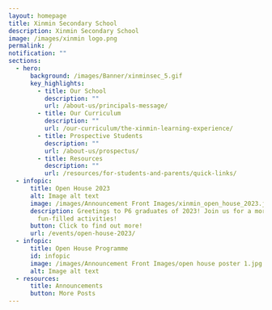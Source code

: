 ```yaml
---
layout: homepage
title: Xinmin Secondary School
description: Xinmin Secondary School
image: /images/xinmin logo.png
permalink: /
notification: ""
sections:
  - hero:
      background: /images/Banner/xinminsec_5.gif
      key_highlights:
        - title: Our School
          description: ""
          url: /about-us/principals-message/
        - title: Our Curriculum
          description: ""
          url: /our-curriculum/the-xinmin-learning-experience/
        - title: Prospective Students
          description: ""
          url: /about-us/prospectus/
        - title: Resources
          description: ""
          url: /resources/for-students-and-parents/quick-links/
  - infopic:
      title: Open House 2023
      alt: Image alt text
      image: /images/Announcement Front Images/xinmin_open_house_2023.jpeg
      description: Greetings to P6 graduates of 2023! Join us for a morning of
        fun-filled activities!
      button: Click to find out more!
      url: /events/open-house-2023/
  - infopic:
      title: Open House Programme
      id: infopic
      image: /images/Announcement Front Images/open house poster 1.jpg
      alt: Image alt text
  - resources:
      title: Announcements
      button: More Posts
---
```

